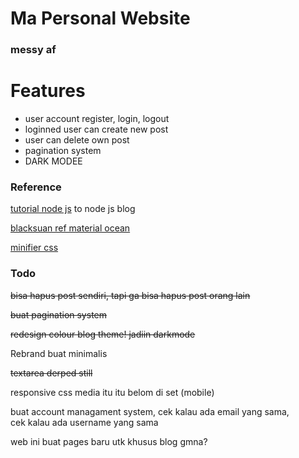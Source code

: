 # Ma Personal Website

### messy af

# Features
- user account register, login, logout
- loginned user can create new post
- user can delete own post
- pagination system
- DARK MODEE

### Reference

[tutorial node js](https://vegibit.com/node-js-blog-tutorial/) to node js blog

[blacksuan ref material ocean](https://blacksuan19.me/material-ocean)

[minifier css](https://cssminifier.com/)

### Todo

~~bisa hapus post sendiri, tapi ga bisa hapus post orang lain~~

~~buat pagination system~~

~~redesign colour blog theme! jadiin darkmode~~

Rebrand buat minimalis

~~textarea derped still~~

responsive css media itu itu belom di set (mobile)

buat account managament system, cek kalau ada email yang sama, \
cek kalau ada username yang sama

web ini buat pages baru utk khusus blog gmna?
